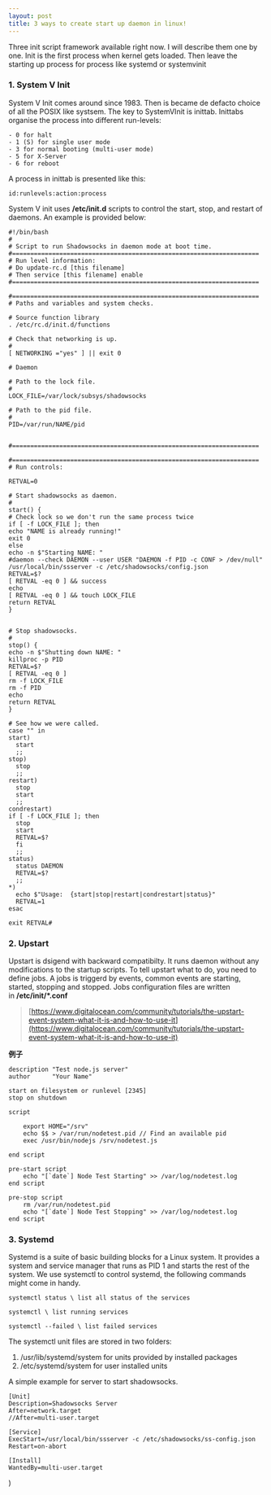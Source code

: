 ```yaml
---
layout: post
title: 3 ways to create start up daemon in linux!
---
```

Three init script framework available right now. I will describe them one by one. Init is the first process when kernel gets loaded. Then leave the starting up process for process like systemd or systemvinit
### 1. System V Init
System V Init comes around since 1983. Then is became de defacto choice of all the POSIX like systsem. The key to SystemVInit is inittab. Inittabs organise the process into different run-levels:
```
- 0 for halt
- 1 (S) for single user mode
- 3 for normal booting (multi-user mode)
- 5 for X-Server
- 6 for reboot
```
A process in inittab is presented like this:
```
id:runlevels:action:process
```
System V init uses **/etc/init.d** scripts to control the start, stop, and restart of daemons. An example is provided below:
```
#!/bin/bash
#
# Script to run Shadowsocks in daemon mode at boot time.
#====================================================================
# Run level information:
# Do update-rc.d [this filename]
# Then service [this filename] enable
#====================================================================

#====================================================================
# Paths and variables and system checks.

# Source function library
. /etc/rc.d/init.d/functions

# Check that networking is up.
#
[ NETWORKING ="yes" ] || exit 0

# Daemon

# Path to the lock file.
#
LOCK_FILE=/var/lock/subsys/shadowsocks

# Path to the pid file.
#
PID=/var/run/NAME/pid


#====================================================================

#====================================================================
# Run controls:

RETVAL=0

# Start shadowsocks as daemon.
#
start() {
# Check lock so we don't run the same process twice
if [ -f LOCK_FILE ]; then
echo "NAME is already running!"
exit 0
else
echo -n $"Starting NAME: "
#daemon --check DAEMON --user USER "DAEMON -f PID -c CONF > /dev/null"
/usr/local/bin/ssserver -c /etc/shadowsocks/config.json
RETVAL=$?
[ RETVAL -eq 0 ] && success
echo
[ RETVAL -eq 0 ] && touch LOCK_FILE
return RETVAL
}


# Stop shadowsocks.
#
stop() {
echo -n $"Shutting down NAME: "
killproc -p PID
RETVAL=$?
[ RETVAL -eq 0 ]
rm -f LOCK_FILE
rm -f PID
echo
return RETVAL
}

# See how we were called.
case "" in
start) 
  start 
  ;; 
stop) 
  stop 
  ;;
restart)
  stop 
  start 
  ;;
condrestart)
if [ -f LOCK_FILE ]; then
  stop
  start
  RETVAL=$?
  fi
  ;;
status)
  status DAEMON
  RETVAL=$?
  ;;
*)
  echo $"Usage:  {start|stop|restart|condrestart|status}"
  RETVAL=1
esac

exit RETVAL#
```
### 2. Upstart
Upstart is dsigend with backward compatibilty. It runs daemon without any modifications to the startup scripts.
To tell upstart what to do, you need to define jobs. A jobs is triggerd by events, common events are starting, started, stopping and stopped.
Jobs configuration files are written in **/etc/init/*.conf**
>[https://www.digitalocean.com/community/tutorials/the-upstart-event-system-what-it-is-and-how-to-use-it](https://www.digitalocean.com/community/tutorials/the-upstart-event-system-what-it-is-and-how-to-use-it)

**例子**
```
description "Test node.js server"
author      "Your Name"

start on filesystem or runlevel [2345]
stop on shutdown

script

    export HOME="/srv"
    echo $$ > /var/run/nodetest.pid // Find an available pid
    exec /usr/bin/nodejs /srv/nodetest.js

end script

pre-start script
    echo "[`date`] Node Test Starting" >> /var/log/nodetest.log
end script

pre-stop script
    rm /var/run/nodetest.pid
    echo "[`date`] Node Test Stopping" >> /var/log/nodetest.log
end script
```
### 3. Systemd
Systemd is a suite of basic building blocks for a Linux system. It provides a system and service manager that runs as PID 1 and starts the rest of the system.
We use systemctl to control systemd, the following commands might come in handy.
```
systemctl status \ list all status of the services

systemctl \ list running services

systemctl --failed \ list failed services
```
The systemctl unit files are stored in two folders:
1. /usr/lib/systemd/system for units provided by installed packages
2. /etc/systemd/system for user installed units

A simple example for server to start shadowsocks.
```
[Unit]
Description=Shadowsocks Server
After=network.target
//After=multi-user.target

[Service]
ExecStart=/usr/local/bin/ssserver -c /etc/shadowsocks/ss-config.json
Restart=on-abort

[Install]
WantedBy=multi-user.target
```

)
